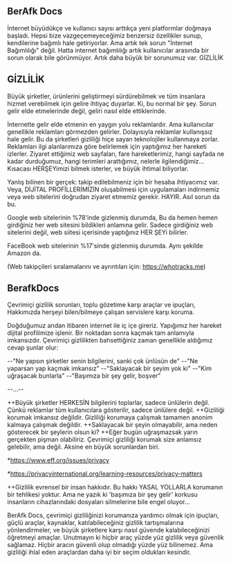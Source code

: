 ## BerAfk Docs

İnternet büyüdükçe ve kullanıcı sayısı arttıkça yeni platformlar doğmaya başladı. Hepsi bize vazgeçemeyeceğimiz benzersiz özellikler sunup, kendilerine bağımlı hale getiriyorlar. Ama artık tek sorun "İnternet Bağımlılığı" değil. Hatta internet bağımlılığı artık kullanıcılar arasında bir sorun olarak bile görünmüyor. Artık daha büyük bir sorunumuz var. GİZLİLİK

## GİZLİLİK

Büyük şirketler, ürünlerini geliştirmeyi sürdürebilmek ve tüm insanlara hizmet verebilmek için gelire ihtiyaç duyarlar. Ki, bu normal bir şey. Sorun gelir elde etmelerinde değil, geliri nasıl elde ettiklerinde. 

İnternette gelir elde etmenin en yaygın yolu reklamlardır. Ama kullanıcılar genellikle reklamları görmezden gelirler. Dolayısıyla reklamlar kullanışsız hale gelir. Bu da şirketleri gizliliği hiçe sayan teknolojiler kullanmaya zorlar. Reklamları ilgi alanlarımıza göre belirlemek için yaptığımız her hareketi izlerler. Ziyaret ettiğimiz web sayfaları, fare hareketlerimiz, hangi sayfada ne kadar durduğumuz, hangi terimleri arattığımız, nelerle ilgilendiğimiz... Kısacası HERŞEYimizi bilmek isterler, ve büyük ihtimal biliyorlar.

Yanlış bilinen bir gerçek: takip edilebilmeniz için bir hesaba ihtiyacımız var. Veya, DİJİTAL PROFİLLERİMİZİN oluşabilmesi için uygulamaları indirmemiz veya web sitelerini doğrudan ziyaret etmemiz gerekir. HAYIR. Asıl sorun da bu. 

Google web sitelerinin %78'inde gizlenmiş durumda, Bu da hemen hemen girdiğiniz her web sitesini bildikleri anlamına gelir. Sadece girdiğiniz web sitelerini değil, web siitesi içerisinde yaptığınız HER ŞEYi bilirler.

FaceBook web sitelerinin %17'sinde gizlenmiş durumda. Aynı şekilde Amazon da. 

(Web takipçileri sıralamalarını ve ayrıntıları için: https://whotracks.me)



## BerafkDocs

Çevrimiçi gizlilik sorunları, toplu gözetime karşı araçlar ve ipuçları, Hakkımızda herşeyi bilen/bilmeye çalışan servislere karşı koruma.

Doğduğumuz andan itibaren internet ile iç içe gireriz. Yapığımız her hareket dijital profilimize işlenir. Bir noktadan sonra kaçmak tam anlamıyla imkansızdır. Çevrimiçi gizlilikten bahsettiğiniz zaman genellikle aldığımız cevap şunlar olur: 

--"Ne yapsın şirketler senin bilgilerini, sanki çok ünlüsün de"
--"Ne yaparsan yap kaçmak imkansız"
--"Saklayacak bir şeyim yok ki"
--"Kim uğraşacak bunlarla"
--"Başımıza bir şey gelir, boşver"

--...--

++Büyük şirketler HERKESİN bilgilerini toplarlar, sadece ünlülerin değil. Çünkü reklamlar tüm kullanıcılara gösterilir, sadece ünlülere değil.
++Gizliliği korumak imkansız değildir. Gizliliği korumaya çalışmak tamamen anonim kalmaya çalışmak değildir.
++Saklayacak bir şeyin olmayabilir, ama neden gösterecek bir şeylerin olsun ki?
++Eğer bugün uğraşmazsak yarın gerçekten pişman olabiliriz. Çevrimiçi gizliliği korumak size anlamsız gelebilir, ama değil. Aksine en büyük sorunlardan biri.

*https://www.eff.org/issues/privacy

*https://privacyinternational.org/learning-resources/privacy-matters

++Gizlilik evrensel bir insan hakkıdır. Bu hakkı YASAL YOLLARLA korumanın bir tehlikesi yoktur. Ama ne yazık ki 'başımıza bir şey gelir' korkusu insanların cihazlarındaki dosyaları silmelerine bile engel oluyor...

BerAfk Docs, çevrimiçi gizliliğinizi korumanıza yardımcı olmak için ipuçları, güçlü araçlar, kaynaklar, katılabileceğiniz gizlilik tartışmalarına yönlendirmeler, ve büyük şirketlere karşı nasıl güvende kalabileceğinizi öğretmeyi amaçlar. Unutmayın ki hiçbir araç yüzde yüz gizlilik veya güvenlik sağlamaz. Hiçbir aracın güvenli olup olmadığı yüzde yüz bilinemez. Ama gizliliği ihlal eden araçlardan daha iyi bir seçim oldukları kesindir.
